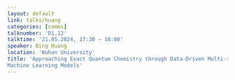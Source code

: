 ```yaml
---
layout: default
link: talks/huang
categories: [comms]
talknumber: 'D1.12'
talktime: '21.05.2024, 17:30 – 18:00'
speaker: Bing Huang
location: 'Wuhan University'
title: 'Approaching Exact Quantum Chemistry through Data-Driven Multi-scale and Multi-fidelity
Machine Learning Models'
---
```

